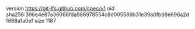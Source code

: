 version https://git-lfs.github.com/spec/v1
oid sha256:396e4e87a36066fda986978554c8d005586b31e39a0fbd8e696a2df668a1a0ef
size 1187
